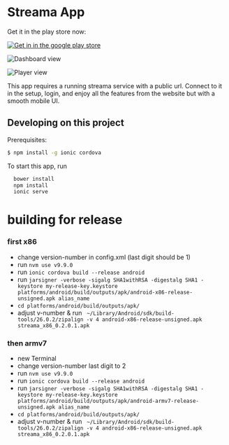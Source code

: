 Streama App
==============

Get it in the play store now: 

[
![Get in in the google play store](https://play.google.com/intl/en_us/badges/images/badge_new.png)](https://play.google.com/store/apps/details?id=dularion.streama)

![Dashboard view](https://gallery.mailchimp.com/fffb1c6bc696ea2d4c3a7a393/images/ab0ce808-c4c5-43c0-bd6e-ed446d868b2b.png)

![Player view](https://gallery.mailchimp.com/fffb1c6bc696ea2d4c3a7a393/images/01eb29ff-14cc-41ee-942a-64adcd0a6c89.png)

This app requires a running streama service with a public url. Connect to it in the setup, login, and enjoy all the features from the website but with a smooth mobile UI.




## Developing on this project

Prerequisites:

```bash
$ npm install -g ionic cordova
```

To start this app, run

```bash
  bower install
  npm install
  ionic serve
```


# building for release
### first x86
- change version-number in config.xml (last digit should be 1)
- run `nvm use v9.9.0`
- run `ionic cordova build --release android`
- run `jarsigner -verbose -sigalg SHA1withRSA -digestalg SHA1 -keystore my-release-key.keystore platforms/android/build/outputs/apk/android-x86-release-unsigned.apk alias_name`
- `cd platforms/android/build/outputs/apk/`
- adjust v-number & run ` ~/Library/Android/sdk/build-tools/26.0.2/zipalign -v 4 android-x86-release-unsigned.apk streama_x86_0.2.0.1.apk`

### then armv7
- new Terminal
- change version-number last digit to 2
- run `nvm use v9.9.0`
- run `ionic cordova build --release android`
- run `jarsigner -verbose -sigalg SHA1withRSA -digestalg SHA1 -keystore my-release-key.keystore platforms/android/build/outputs/apk/android-armv7-release-unsigned.apk alias_name`
- `cd platforms/android/build/outputs/apk/`
- adjust v-number & run ` ~/Library/Android/sdk/build-tools/26.0.2/zipalign -v 4 android-x86-release-unsigned.apk streama_x86_0.2.0.1.apk`